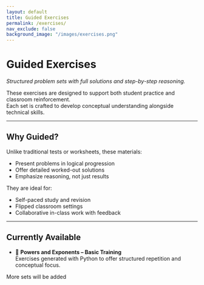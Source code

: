 ```yaml
---
layout: default
title: Guided Exercises
permalink: /exercises/
nav_exclude: false
background_image: "/images/exercises.png"
---
```


# Guided Exercises

_Structured problem sets with full solutions and step-by-step reasoning._

These exercises are designed to support both student practice and classroom reinforcement.  
Each set is crafted to develop conceptual understanding alongside technical skills.

---

## Why Guided?

Unlike traditional tests or worksheets, these materials:

- Present problems in logical progression
- Offer detailed worked-out solutions
- Emphasize reasoning, not just results

They are ideal for:

- Self-paced study and revision
- Flipped classroom settings
- Collaborative in-class work with feedback

---

## Currently Available

- 🔢 **Powers and Exponents – Basic Training**  
  Exercises generated with Python to offer structured repetition and conceptual focus.

More sets will be added
